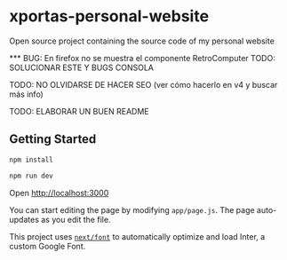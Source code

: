 # xportas-personal-website
Open source project containing the source code of my personal website


*** BUG: En firefox no se muestra el componente RetroComputer TODO: SOLUCIONAR ESTE Y BUGS CONSOLA

TODO: NO OLVIDARSE DE HACER SEO (ver cómo hacerlo en v4 y buscar más info)

TODO: ELABORAR UN BUEN README











## Getting Started

```bash
npm install

```

```bash
npm run dev

```
Open [http://localhost:3000](http://localhost:3000)

You can start editing the page by modifying `app/page.js`. The page auto-updates as you edit the file.

This project uses [`next/font`](https://nextjs.org/docs/basic-features/font-optimization) to automatically optimize and load Inter, a custom Google Font.
